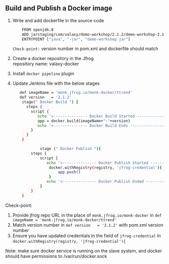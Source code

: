 ## Build and Publish a Docker image 

1. Write and add dockerfile in the source code
	```sh
		FROM openjdk:8
		ADD jarstaging/com/valaxy/demo-workshop/2.1.2/demo-workshop-2.1.2.jar demo-workshop.jar
		ENTRYPOINT ["java", "-jar", "demo-workshop.jar"]
	```
   `Check-point:`  version number in pom.xml and dockerfile should match   
1. Create a docker repository in the Jfrog  
    repository name: valaxy-docker
1. Install `docker pipeline` plugin 

1. Update Jenkins file with the below stages  
    ```sh 
	   def imageName = 'monk.jfrog.io/monk-docker/ttrend'
	   def version   = '2.1.2'
        stage(" Docker Build ") {
          steps {
            script {
               echo '<--------------- Docker Build Started --------------->'
               app = docker.build(imageName+":"+version)
               echo '<--------------- Docker Build Ends --------------->'
            }
          }
        }

                stage (" Docker Publish "){
            steps {
                script {
                   echo '<--------------- Docker Publish Started --------------->'  
                    docker.withRegistry(registry, 'jfrog-credential'){
                        app.push()
                    }    
                   echo '<--------------- Docker Publish Ended --------------->'  
                }
            }
        }
    ```

Check-point: 
1. Provide jfrog repo URL in the place of `monk.jfrog.io/monk-docker` in `def imageName = 'monk.jfrog.io/monk-docker/ttrend'`  
2. Match version number in `def version   = '2.1.2'` with pom.xml version number  
3. Ensure you have updated credentials in the field of `jfrog-credential` in `docker.withRegistry(registry, 'jfrog-credential'){`

Note: make sure docker service is running on the slave system, and docker should have permissions to /var/run/docker.sock